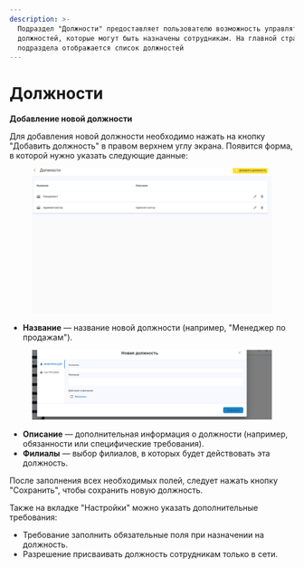 ```yaml
---
description: >-
  Подраздел "Должности" предоставляет пользователю возможность управлять списком
  должностей, которые могут быть назначены сотрудникам. На главной странице
  подраздела отображается список должностей
---
```


# Должности

**Добавление новой должности**

Для добавления новой должности необходимо нажать на кнопку "Добавить должность" в правом верхнем углу экрана. Появится форма, в которой нужно указать следующие данные:

<figure><img src="../../.gitbook/assets/image (14).png" alt=""><figcaption></figcaption></figure>

* **Название** — название новой должности (например, "Менеджер по продажам").

<figure><img src="../../.gitbook/assets/image (15).png" alt=""><figcaption></figcaption></figure>

* **Описание** — дополнительная информация о должности (например, обязанности или специфические требования).
* **Филиалы** — выбор филиалов, в которых будет действовать эта должность.

После заполнения всех необходимых полей, следует нажать кнопку "Сохранить", чтобы сохранить новую должность.

Также на вкладке "Настройки" можно указать дополнительные требования:

* Требование заполнить обязательные поля при назначении на должность.
* Разрешение присваивать должность сотрудникам только в сети.
